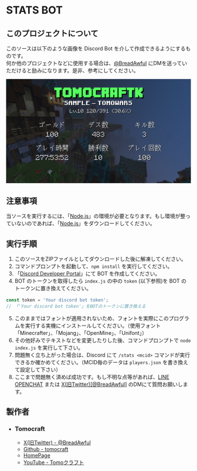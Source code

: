 # STATS BOT

## このプロジェクトについて

このソースは以下のような画像を Discord Bot を介して作成できるようにするものです。<br>
何か他のプロジェクトなどに使用する場合は、[@BreadAwful](https://twitter.com/breadawful) にDMを送っていただけると励みになります。是非、参考にしてください。<br>

<img src="output/output.png">

## 注意事項

当ソースを実行するには、「[Node.js](https://nodejs.org/)」の環境が必要となります。もし環境が整っていないのであれば、「[Node.js](https://nodejs.org/)」をダウンロードしてください。


## 実行手順

1. このソースをZIPファイルとしてダウンロードした後に解凍してください。
2. コマンドプロンプトを起動して、`npm install` を実行してください。
3. 「[Discord Developer Portal](https://discord.com/developers/applications)」にて BOT を作成してください。
4. BOT のトークンを取得したら `index.js` の中の `token` (以下参照)を BOT のトークンに置き換えてください。
```js
const token = 'Your discord bot token';
// 「'Your discord bot token'」をBOTのトークンに置き換える
```
5. このままではフォントが適用されないため、フォントを実際にこのプログラムを実行する実機にインストールしてください。（使用フォント「Minecrafter」、「Mojang」、「OpenMine」、「Unifont」）
6. その他好みでテキストなどを変更したりした後、コマンドプロンプトで `node index.js` を実行して下さい。
7. 問題無く立ち上がった場合は、Discord にて `/stats <mcid>` コマンドが実行できるか確かめてください。（MCID毎のデータは `players.json` を書き換えて設定して下さい）
8. ここまで問題無く済めば成功です。もし不明な点等があれば、[LINE OPENCHAT](https://line.me/ti/g2/RSb0ymAKXxOsPaFCxAOtHM8tT8CpyU43N9dZNg?utm_source=invitation&utm_medium=link_copy&utm_campaign=default) または [X(旧Twitter)[@BreadAwful]](https://twitter.com/breadawful) のDMにて質問お願いします。

## 製作者

* <h3>Tomocraft</h3>

  * [X(旧Twitter) - @BreadAwful](https://twitter.com/breadawful)
  * [Github - tomocraft](https://github.com/tomocraft)
  * [HomePage](https://tomocraft.github.io/)
  * [YouTube - Tomoクラフト](https://youtube.com/@Tomo-craft)